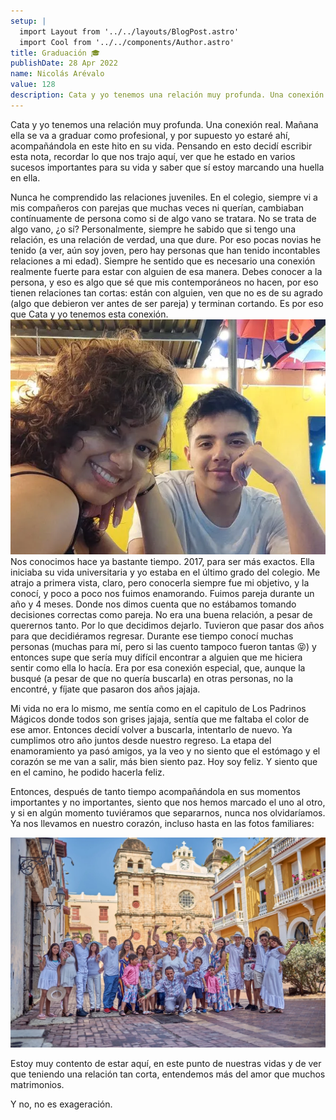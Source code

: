 ```yaml
---
setup: |
  import Layout from '../../layouts/BlogPost.astro'
  import Cool from '../../components/Author.astro'
title: Graduación 🎓
publishDate: 28 Apr 2022
name: Nicolás Arévalo
value: 128
description: Cata y yo tenemos una relación muy profunda. Una conexión real. Mañana ella se va a graduar como profesional, y por supuesto yo estaré ahí, acompañándola en este hito en su vida. Pensando en esto decidí...
---
```


Cata y yo tenemos una relación muy profunda. Una conexión real. Mañana ella se va a graduar como profesional, y por supuesto yo estaré ahí, acompañándola en este hito en su vida. Pensando en esto decidí escribir esta nota, recordar lo que nos trajo aquí, ver que he estado en varios sucesos importantes para su vida y saber que sí estoy marcando una huella en ella.


Nunca he comprendido las relaciones juveniles. En el colegio, siempre vi a mis compañeros con parejas que muchas veces ni querían, cambiaban contínuamente de persona como si de algo vano se tratara. No se trata de algo vano, ¿o sí? Personalmente, siempre he sabido que si tengo una relación, es una relación de verdad, una que dure. Por eso pocas novias he tenido (a ver, aún soy joven, pero hay personas que han tenido incontables relaciones a mi edad). Siempre he sentido que es necesario una conexión realmente fuerte para estar con alguien de esa manera. Debes conocer a la persona, y eso es algo que sé que mis contemporáneos no hacen, por eso tienen relaciones tan cortas: están con alguien, ven que no es de su agrado (algo que debieron ver antes de ser pareja) y terminan cortando. Es por eso que Cata y yo tenemos esta conexión.
![Foto de Catalina y Nicolás Arévalo](./media/ktayyo.webp)
Nos conocimos hace ya bastante tiempo. 2017, para ser más exactos. Ella iniciaba su vida universitaria y yo estaba en el último grado del colegio.  Me atrajo a primera vista, claro, pero conocerla siempre fue mi objetivo, y la conocí, y poco a poco nos fuimos enamorando. Fuimos pareja durante un año y 4 meses. Donde nos dimos cuenta que no estábamos tomando decisiones correctas como pareja. No era una buena relación, a pesar de querernos tanto. Por lo que decidimos dejarlo. Tuvieron que pasar dos años para que decidiéramos regresar. Durante ese tiempo conocí muchas personas (muchas para mí, pero si las cuento tampoco fueron tantas 😝) y entonces supe que sería muy difícil encontrar a alguien que me hiciera sentir como ella lo hacía. Era por esa conexión especial, que, aunque la busqué (a pesar de que no quería buscarla) en otras personas, no la encontré, y fíjate que pasaron dos años jajaja.

Mi vida no era lo mismo, me sentía como en el capitulo de Los Padrinos Mágicos donde todos son grises jajaja, sentía que me faltaba el color de ese amor. Entonces decidí volver a buscarla, intentarlo de nuevo. Ya cumplimos otro año juntos desde nuestro regreso. La etapa del enamoramiento ya pasó amigos, ya la veo y no siento que el estómago y el corazón se me van a salir, más bien siento paz. Hoy soy feliz. Y siento que en el camino, he podido hacerla feliz.

Entonces, después de tanto tiempo acompañándola en sus momentos importantes y no importantes, siento que nos hemos marcado el uno al otro, y si en algún momento tuviéramos que separarnos, nunca nos olvidaríamos. Ya nos llevamos en nuestro corazón, incluso hasta en las fotos familiares:

![Foto de mi familia en Cartagena](./media/familia.webp)

Estoy muy contento de estar aquí, en este punto de nuestras vidas y de ver que teniendo una relación tan corta, entendemos más del amor que muchos matrimonios.

Y no, no es exageración.
